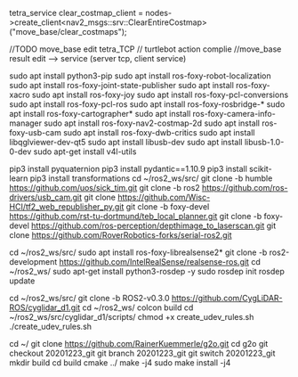 tetra_service
  clear_costmap_client = nodes->create_client<nav2_msgs::srv::ClearEntireCostmap>("move_base/clear_costmaps");

//TODO move_base edit
tetra_TCP // turtlebot action complie
//move_base result edit --> service (server tcp, client service)

sudo apt install python3-pip
sudo apt install ros-foxy-robot-localization
sudo apt install ros-foxy-joint-state-publisher
sudo apt install ros-foxy-xacro
sudo apt install ros-foxy-joy
sudo apt install ros-foxy-pcl-conversions
sudo apt install ros-foxy-pcl-ros
sudo apt install ros-foxy-rosbridge-*
sudo apt install ros-foxy-cartographer*
sudo apt install ros-foxy-camera-info-manager
sudo apt install ros-foxy-nav2-costmap-2d
sudo apt install ros-foxy-usb-cam
sudo apt install ros-foxy-dwb-critics
sudo apt install libqglviewer-dev-qt5
sudo apt install libusb-dev
sudo apt install libusb-1.0-0-dev
sudo apt-get install v4l-utils

pip3 install pyquaternion
pip3 install pydantic==1.10.9
pip3 install scikit-learn
pip3 install transformations
cd ~/ros2_ws/src/
git clone -b humble https://github.com/uos/sick_tim.git
git clone -b ros2 https://github.com/ros-drivers/usb_cam.git
git clone https://github.com/Wisc-HCI/tf2_web_republisher_py.git
git clone -b foxy-devel https://github.com/rst-tu-dortmund/teb_local_planner.git
git clone -b foxy-devel https://github.com/ros-perception/depthimage_to_laserscan.git
git clone https://github.com/RoverRobotics-forks/serial-ros2.git

cd ~/ros2_ws/src/
sudo apt install ros-foxy-librealsense2*
git clone -b ros2-development https://github.com/IntelRealSense/realsense-ros.git
cd ~/ros2_ws/
sudo apt-get install python3-rosdep -y
sudo rosdep init
rosdep update

cd ~/ros2_ws/src/
git clone -b ROS2-v0.3.0 https://github.com/CygLiDAR-ROS/cyglidar_d1.git
cd ~/ros2_ws/
colcon build
cd ~/ros2_ws/src/cyglidar_d1/scripts/
chmod +x create_udev_rules.sh
./create_udev_rules.sh

cd ~/
git clone https://github.com/RainerKuemmerle/g2o.git
cd g2o
git checkout 20201223_git
git branch 20201223_git
git switch 20201223_git
mkdir build
cd build
cmake ../
make -j4
sudo make install -j4